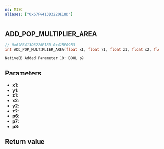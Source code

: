 ```yaml
---
ns: MISC
aliases: ["0x67F6413D3220E18D"]
---
```

## ADD_POP_MULTIPLIER_AREA

```c
// 0x67F6413D3220E18D 0x42BF09B3
int ADD_POP_MULTIPLIER_AREA(float x1, float y1, float z1, float x2, float y2, float z2, float p6, float p7, BOOL p8);
```

```
NativeDB Added Parameter 10: BOOL p9
```

## Parameters
* **x1**: 
* **y1**: 
* **z1**: 
* **x2**: 
* **y2**: 
* **z2**: 
* **p6**: 
* **p7**: 
* **p8**: 

## Return value
